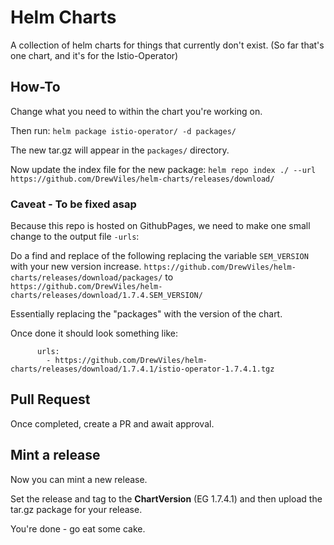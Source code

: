 # Helm Charts

A collection of helm charts for things that currently don't exist.
(So far that's one chart, and it's for the Istio-Operator)

## How-To

Change what you need to within the chart you're working on.

Then run:
`helm package istio-operator/ -d packages/`

The new tar.gz will appear in the `packages/` directory.

Now update the index file for the new package:
`helm repo index ./ --url https://github.com/DrewViles/helm-charts/releases/download/`

### Caveat - To be fixed asap
Because this repo is hosted on GithubPages, we need to make one small change to the output file `-urls`:

Do a find and replace of the following replacing the variable `SEM_VERSION` with your new version increase.
`https://github.com/DrewViles/helm-charts/releases/download/packages/`
to
`https://github.com/DrewViles/helm-charts/releases/download/1.7.4.SEM_VERSION/`

Essentially replacing the "packages" with the version of the chart.

Once done it should look something like:

```
      urls:
        - https://github.com/DrewViles/helm-charts/releases/download/1.7.4.1/istio-operator-1.7.4.1.tgz
```

## Pull Request
Once completed, create a PR and await approval.

## Mint a release

Now you can mint a new release.

Set the release and tag to the **ChartVersion** (EG 1.7.4.1) and then upload the tar.gz package for your release.

You're done - go eat some cake.